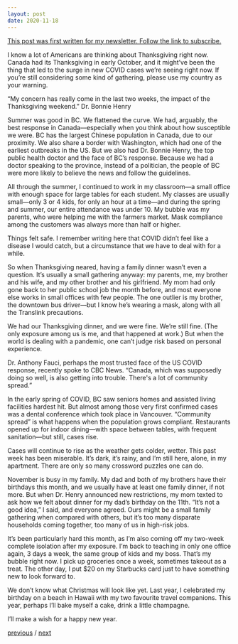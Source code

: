```yaml
---
layout: post
date: 2020-11-18
---
```


[This post was first written for my newsletter. Follow the link to subscribe.](https://jessdriscoll.substack.com/p/she-said-its-cold-it-feels-like-independence)

I know a lot of Americans are thinking about Thanksgiving right now. Canada had its Thanksgiving in early October, and it might’ve been the thing that led to the surge in new COVID cases we’re seeing right now. If you’re still considering some kind of gathering, please use my country as your warning.

“My concern has really come in the last two weeks, the impact of the Thanksgiving weekend.” Dr. Bonnie Henry

Summer was good in BC. We flattened the curve. We had, arguably, the best response in Canada—especially when you think about how susceptible we were. BC has the largest Chinese population in Canada, due to our proximity. We also share a border with Washington, which had one of the earliest outbreaks in the US. But we also had Dr. Bonnie Henry, the top public health doctor and the face of BC’s response. Because we had a doctor speaking to the province, instead of a politician, the people of BC were more likely to believe the news and follow the guidelines.

All through the summer, I continued to work in my classroom—a small office with enough space for large tables for each student. My classes are usually small—only 3 or 4 kids, for only an hour at a time—and during the spring and summer, our entire attendance was under 10. My bubble was my parents, who were helping me with the farmers market. Mask compliance among the customers was always more than half or higher.

Things felt safe. I remember writing here that COVID didn’t feel like a disease I would catch, but a circumstance that we have to deal with for a while.

So when Thanksgiving neared, having a family dinner wasn’t even a question. It’s usually a small gathering anyway: my parents, me, my brother and his wife, and my other brother and his girlfriend. My mom had only gone back to her public school job the month before, and most everyone else works in small offices with few people. The one outlier is my brother, the downtown bus driver—but I know he’s wearing a mask, along with all the Translink precautions.

We had our Thanksgiving dinner, and we were fine. We’re still fine. (The only exposure among us is me, and that happened at work.) But when the world is dealing with a pandemic, one can’t judge risk based on personal experience.

Dr. Anthony Fauci, perhaps the most trusted face of the US COVID response, recently spoke to CBC News. “Canada, which was supposedly doing so well, is also getting into trouble. There's a lot of community spread.”

In the early spring of COVID, BC saw seniors homes and assisted living facilities hardest hit. But almost among those very first confirmed cases was a dental conference which took place in Vancouver. “Community spread” is what happens when the population grows compliant. Restaurants opened up for indoor dining—with space between tables, with frequent sanitation—but still, cases rise.

Cases will continue to rise as the weather gets colder, wetter. This past week has been miserable. It’s dark, it’s rainy, and I’m still here, alone, in my apartment. There are only so many crossword puzzles one can do.

November is busy in my family. My dad and both of my brothers have their birthdays this month, and we usually have at least one family dinner, if not more. But when Dr. Henry announced new restrictions, my mom texted to ask how we felt about dinner for my dad’s birthday on the 11th. “It’s not a good idea,” I said, and everyone agreed. Ours might be a small family gathering when compared with others, but it’s too many disparate households coming together, too many of us in high-risk jobs.

It’s been particularly hard this month, as I’m also coming off my two-week complete isolation after my exposure. I’m back to teaching in only one office again, 3 days a week, the same group of kids and my boss. That’s my bubble right now. I pick up groceries once a week, sometimes takeout as a treat. The other day, I put $20 on my Starbucks card just to have something new to look forward to.

We don’t know what Christmas will look like yet. Last year, I celebrated my birthday on a beach in Hawaii with my two favourite travel companions. This year, perhaps I’ll bake myself a cake, drink a little champagne.

I’ll make a wish for a happy new year.

<a href="{{page.previous.url}}">previous</a> / <a href="{{page.next.url}}">next</a>
